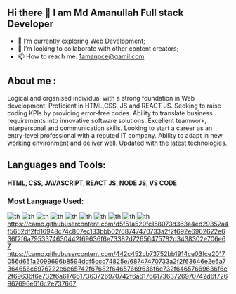 ## Hi there 👋 I am Md Amanullah Full stack Developer


- 🌱 I’m currently exploring Web Development;
- 👯 I’m looking to collaborate with other content creators;
- 📫 How to reach me: 1amanpce@gamil.com


## About me :

 Logical and organised individual with a strong foundation in Web development. Proficient in HTML,CSS, JS and REACT JS. Seeking to raise coding KPIs by providing error-free codes. Ability to translate business requirements into innovative software solutions. Excellent teamwork, interpersonal and communication skills. Looking to start a career as an entry-level professional with a reputed IT company. Ability to adapt in new working environment and deliver well. Updated with the latest technologies.


## Languages and Tools:
#### HTML, CSS,  JAVASCRIPT,  REACT JS,  NODE JS, VS CODE


### Most Language Used:

![th](https://user-images.githubusercontent.com/73229829/159380776-a9d74a98-482d-431e-904c-1b8ded9c5741.jpg)
![th](https://user-images.githubusercontent.com/73229829/159381127-a51b3640-9a39-44b6-9dd4-a82404122263.jpg)
![th](https://user-images.githubusercontent.com/73229829/159381359-3f160e3b-b143-4185-81e1-3b741fef3850.jpg)
![th](https://user-images.githubusercontent.com/73229829/159381161-dae85a97-bc61-43c1-a35f-63be2df316ad.jpg)
![th](https://user-images.githubusercontent.com/73229829/159381180-793df6d2-6eda-4b7b-9f0c-0d634cbc92ae.jpg)
![th](https://user-images.githubusercontent.com/73229829/159381414-ef2b8ce7-57b2-4c45-aad2-0146ca41a6da.jpg)
![th](https://user-images.githubusercontent.com/73229829/159381428-b61bb338-43de-4003-b225-1a396ae9c0c6.jpg)
![th](https://user-images.githubusercontent.com/73229829/159381452-274db756-8736-4a9c-a455-1b640479ce10.jpg)
![th](https://user-images.githubusercontent.com/73229829/159381480-950f5573-4f17-4d45-950e-32a9b934e7ca.jpg)
![th](https://user-images.githubusercontent.com/73229829/159381504-554e3fab-668d-4c50-b0c9-29394cfa22b7.jpg)
https://camo.githubusercontent.com/d5f51a520fc158073d363a4ed29352a4f5652df2fd16948c74c807ec133bbb02/68747470733a2f2f692e6962622e636f2f6a7953374630442f69636f6e73382d72656475782d3438302e706e67
https://camo.githubusercontent.com/442c452cb73752bb1914ce03fce2017056d651a2099696b8594ddf5ccc74825e/68747470733a2f2f63646e2e6a7364656c6976722e6e65742f67682f64657669636f6e732f64657669636f6e2f69636f6e732f6a6176617363726970742f6a6176617363726970742d6f726967696e616c2e737667
